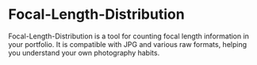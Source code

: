 # Focal-Length-Distribution
Focal-Length-Distribution is a tool for counting focal length information in your portfolio. It is compatible with JPG and various raw formats, helping you understand your own photography habits.
